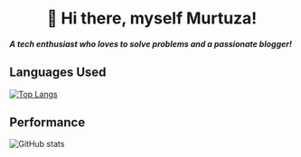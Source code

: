 # <center>:wave: Hi there, myself Murtuza!
#### _A tech enthusiast who loves to solve problems and a passionate blogger!_


## Languages Used

[![Top Langs](https://github-readme-stats.vercel.app/api/top-langs/?username=murtuzaalisurti)](https://github.com/murtuzaalisurti)


## Performance

![GitHub stats](https://github-readme-stats.vercel.app/api?username=murtuzaalisurti&show_icons=true)  


